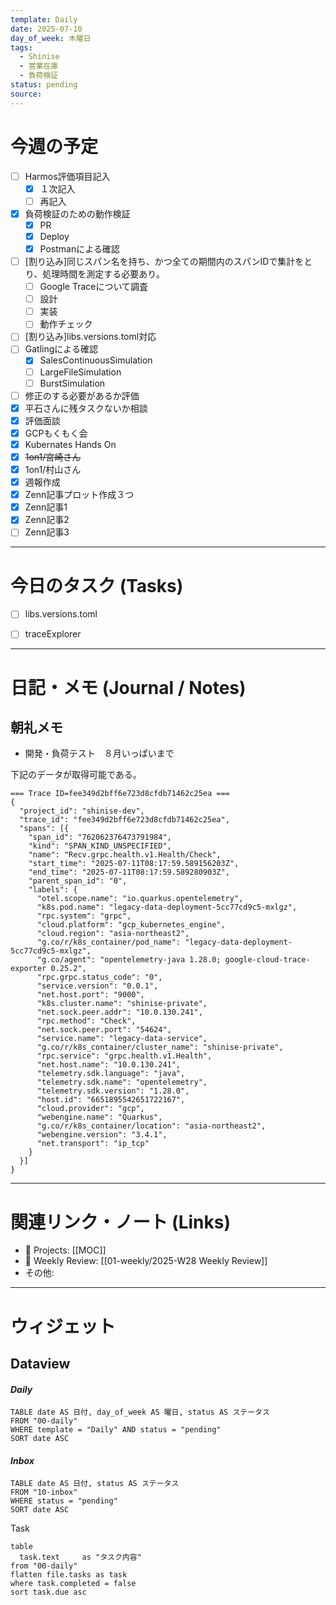 ```yaml
---
template: Daily
date: 2025-07-10
day_of_week: 木曜日
tags:
  - Shinise
  - 営業在庫
  - 負荷検証
status: pending
source:
---
```

# 今週の予定
- [ ]  Harmos評価項目記入
	- [x] １次記入
	- [ ] 再記入
- [x] 負荷検証のための動作検証
	- [x] PR
	- [x] Deploy
	- [x] Postmanによる確認
- [ ] [割り込み]同じスパン名を持ち、かつ全ての期間内のスパンIDで集計をとり、処理時間を測定する必要あり。
	- [ ] Google Traceについて調査
	- [ ] 設計
	- [ ] 実装
	- [ ] 動作チェック
- [ ] [割り込み]libs.versions.toml対応
- [ ] Gatlingによる確認
	- [x] SalesContinuousSimulation
	- [ ] LargeFileSimulation
	- [ ] BurstSimulation
- [ ] 修正のする必要があるか評価 
- [x] 平石さんに残タスクないか相談
- [x] 評価面談
- [x] GCPもくもく会
- [x] Kubernates Hands On
- [x] ~~1on1/宮崎さん~~
- [x] 1on1/村山さん
- [x] 週報作成
- [x] Zenn記事プロット作成３つ
- [x] Zenn記事1
- [x] Zenn記事2
- [ ] Zenn記事3
---
# 今日のタスク (Tasks)
- [ ] libs.versions.toml
- [ ] traceExplorer


---

# 日記・メモ (Journal / Notes)
## 朝礼メモ
- 開発・負荷テスト　８月いっぱいまで



下記のデータが取得可能である。
```
=== Trace ID=fee349d2bff6e723d8cfdb71462c25ea ===
{
  "project_id": "shinise-dev",
  "trace_id": "fee349d2bff6e723d8cfdb71462c25ea",
  "spans": [{
    "span_id": "762062376473791984",
    "kind": "SPAN_KIND_UNSPECIFIED",
    "name": "Recv.grpc.health.v1.Health/Check",
    "start_time": "2025-07-11T08:17:59.589156203Z",
    "end_time": "2025-07-11T08:17:59.589280903Z",
    "parent_span_id": "0",
    "labels": {
      "otel.scope.name": "io.quarkus.opentelemetry",
      "k8s.pod.name": "legacy-data-deployment-5cc77cd9c5-mxlgz",
      "rpc.system": "grpc",
      "cloud.platform": "gcp_kubernetes_engine",
      "cloud.region": "asia-northeast2",
      "g.co/r/k8s_container/pod_name": "legacy-data-deployment-5cc77cd9c5-mxlgz",
      "g.co/agent": "opentelemetry-java 1.28.0; google-cloud-trace-exporter 0.25.2",
      "rpc.grpc.status_code": "0",
      "service.version": "0.0.1",
      "net.host.port": "9000",
      "k8s.cluster.name": "shinise-private",
      "net.sock.peer.addr": "10.0.130.241",
      "rpc.method": "Check",
      "net.sock.peer.port": "54624",
      "service.name": "legacy-data-service",
      "g.co/r/k8s_container/cluster_name": "shinise-private",
      "rpc.service": "grpc.health.v1.Health",
      "net.host.name": "10.0.130.241",
      "telemetry.sdk.language": "java",
      "telemetry.sdk.name": "opentelemetry",
      "telemetry.sdk.version": "1.28.0",
      "host.id": "6651895542651722167",
      "cloud.provider": "gcp",
      "webengine.name": "Quarkus",
      "g.co/r/k8s_container/location": "asia-northeast2",
      "webengine.version": "3.4.1",
      "net.transport": "ip_tcp"
    }
  }]
}
```



---

# 関連リンク・ノート (Links)
- 📂 Projects: [[MOC]]
- 📂 Weekly Review: [[01-weekly/2025-W28 Weekly Review]]
- その他: 

---

# ウィジェット
## **Dataview**

#### *Daily*
```dataview
TABLE date AS 日付, day_of_week AS 曜日, status AS ステータス
FROM "00-daily"
WHERE template = "Daily" AND status = "pending"
SORT date ASC
```

#### *Inbox*
```dataview
TABLE date AS 日付, status AS ステータス
FROM "10-inbox"
WHERE status = "pending"
SORT date ASC
```

Task
```dataview
table
  task.text     as "タスク内容"
from "00-daily"
flatten file.tasks as task
where task.completed = false
sort task.due asc
```
